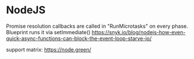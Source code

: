 # NodeJS

Promise resolution callbacks are called in "RunMicrotasks" on every phase.
Blueprint runs it via setImmediate()
https://snyk.io/blog/nodejs-how-even-quick-async-functions-can-block-the-event-loop-starve-io/

support matrix: https://node.green/
